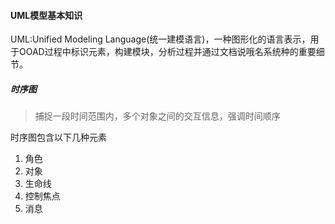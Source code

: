 

#### UML模型基本知识
UML:Unified Modeling Language(统一建模语言)，一种图形化的语言表示，用于OOAD过程中标识元素，构建模块，分析过程并通过文档说哦名系统种的重要细节。

##### 时序图
> 捕捉一段时间范围内，多个对象之间的交互信息，强调时间顺序

时序图包含以下几种元素

1. 角色
2. 对象
3. 生命线
4. 控制焦点
5. 消息